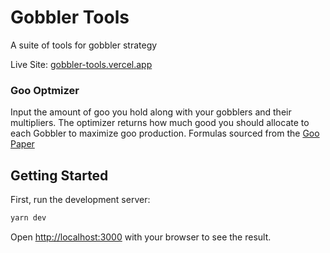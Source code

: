 # Gobbler Tools
A suite of tools for gobbler strategy

Live Site: [gobbler-tools.vercel.app](https://gobbler-tools.vercel.app)


### Goo Optmizer
Input the amount of goo you hold along with your gobblers and their multipliers. The optimizer returns how much good you should allocate to each Gobbler to maximize goo production. Formulas sourced from the [Goo Paper](https://www.paradigm.xyz/2022/09/goo#optimizing-goo-production-across-gobblers)

## Getting Started

First, run the development server:

```bash
yarn dev
```

Open [http://localhost:3000](http://localhost:3000) with your browser to see the result.
